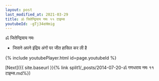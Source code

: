 ```yaml
---
layout: post
last_modified_at: 2021-03-29
title: ॐ जितेन्द्रियाय नमः ११ टाइम्स
youtubeId: -gTj34eHmig
---
```

 
 
 ॐ जितेन्द्रियाय नमः  
 
 -  जिसने अपने इंद्रिय अंगों पर जीत हासिल कर ली है 
 
  
 
  
 
 
 
 
 
 


{% include youtubePlayer.html id=page.youtubeId %}
 
[Next]({{ site.baseurl }}{% link  split1/_posts/2014-07-20-ॐ गणधराय नमः ११ टाइम्स.md%})
 
